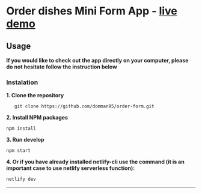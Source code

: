 # Order dishes Mini Form App - [live demo](https://fancy-salamander-6bd881.netlify.app/)

## Usage

**If you would like to check out the app directly on your computer, please do not hesitate follow the instruction below**

### Instalation

**1. Clone the repository**

```
   git clone https://github.com/domman95/order-form.git
```

**2. Install NPM packages**

```
npm install
```

**3. Run develop**

```
npm start
```

**4. Or if you have already installed netlify-cli use the command (it is an important case to use netlify serverless function):**

```
netlify dev
```

---
